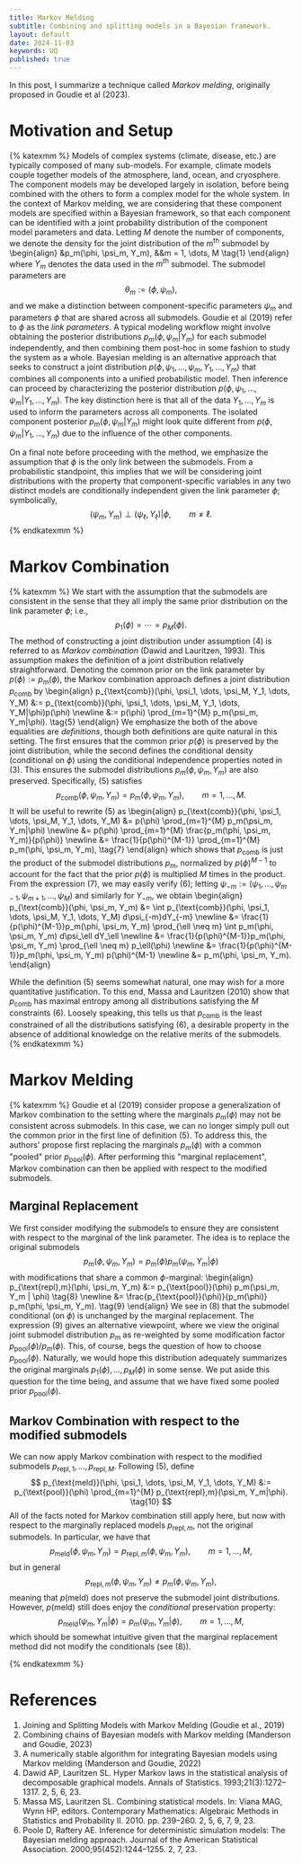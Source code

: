 ```yaml
---
title: Markov Melding
subtitle: Combining and splitting models in a Bayesian framework.
layout: default
date: 2024-11-03
keywords: UQ
published: true
---
```


In this post, I summarize a technique called *Markov melding*, originally
proposed in Goudie et al (2023).

# Motivation and Setup
{% katexmm %}
Models of complex systems (climate, disease, etc.) are typically composed
of many sub-models. For example, climate models couple together models
of the atmosphere, land, ocean, and cryosphere. The component models may
be developed largely in isolation, before being combined with the others to
form a complex model for the whole system. In the context of Markov melding, we
are considering that these component models are specified within a Bayesian
framework, so that each component can be identified with a joint
probability distribution of the component model parameters and data.
Letting $M$ denote the number of components, we denote the density for
the joint distribution of the $m^{\text{th}}$ submodel by
\begin{align}
&p_m(\phi, \psi_m, Y_m), &&m = 1, \dots, M \tag{1}
\end{align}
where $Y_m$ denotes the data used in the $m^{\text{th}}$ submodel. The
submodel parameters are
$$
\theta_m := (\phi, \psi_m), \tag{2}
$$
and we make a distinction between component-specific parameters $\psi_m$ and
parameters $\phi$ that are shared across all submodels. Goudie et al (2019)
refer to $\phi$ as the *link parameters*. A typical modeling workflow might
involve obtaining the posterior distributions $p_m(\phi, \psi_m|Y_m)$ for each
submodel independently, and then combining them post-hoc in some fashion to study
the system as a whole. Bayesian melding is an alternative approach that seeks
to construct a joint distribution $p(\phi, \psi_1, \dots, \psi_m, Y_1, \dots, Y_m)$
that combines all components into a unified probabilistic model. Then inference
can proceed by characterizing the posterior distribution
$p(\phi, \psi_1, \dots, \psi_m | Y_1, \dots, Y_m)$. The key distinction here is that
all of the data $Y_1, \dots, Y_m$ is used to inform the parameters across all
components. The isolated component posterior $p_m(\phi, \psi_m|Y_m)$ might look quite
different from $p(\phi, \psi_m|Y_1, \dots, Y_m)$ due to the influence of the other
components.

On a final note before proceeding with the method, we emphasize the assumption that
$\phi$ is the only link between the submodels. From a probabilistic standpoint,
this implies that we will be considering joint distributions with the property
that component-specific variables in any two distinct models are conditionally
independent given the link parameter $\phi$; symbolically,
$$
(\psi_m, Y_m) \perp (\psi_\ell, Y_\ell) | \phi, \qquad m \neq \ell. \tag{3}
$$
{% endkatexmm %}

# Markov Combination
{% katexmm %}
We start with the assumption that the submodels are consistent in the sense
that they all imply the same prior distribution on the link parameter $\phi$; i.e.,
$$
p_1(\phi) = \cdots = p_M(\phi). \tag{4}
$$
The method of constructing a joint distribution under assumption (4) is
referred to as *Markov combination* (Dawid and Lauritzen, 1993). This assumption
makes the definition of a joint distribution relatively straightforward. Denoting
the common prior on the link parameter by $p(\phi) := p_m(\phi)$, the Markov
combination approach defines a joint distribution $p_{\text{comb}}$ by
\begin{align}
p_{\text{comb}}(\phi, \psi_1, \dots, \psi_M, Y_1, \dots, Y_M)
&:= p_{\text{comb}}(\phi, \psi_1, \dots, \psi_M, Y_1, \dots, Y_M|\phi)p(\phi) \newline
&:= p(\phi) \prod_{m=1}^{M} p_m(\psi_m, Y_m|\phi). \tag{5}
\end{align}
We emphasize the both of the above equalities are *definitions*, though both
definitions are quite natural in this setting. The first ensures that the
common prior $p(\phi)$ is preserved by the joint distribution, while the second
defines the conditional density (conditional on $\phi$) using the conditional
independence properties noted in (3). This ensures the submodel distributions
$p_m(\phi, \psi_m, Y_m)$ are also preserved. Specifically, (5) satisfies
$$
p_{\text{comb}}(\phi, \psi_m, Y_m) = p_m(\phi, \psi_m, Y_m), \qquad m = 1, \dots, M.
\tag{6}
$$
It will be useful to rewrite (5) as
\begin{align}
p_{\text{comb}}(\phi, \psi_1, \dots, \psi_M, Y_1, \dots, Y_M)
&= p(\phi) \prod_{m=1}^{M} p_m(\psi_m, Y_m|\phi) \newline
&= p(\phi) \prod_{m=1}^{M} \frac{p_m(\phi, \psi_m, Y_m)}{p(\phi)} \newline
&= \frac{1}{p(\phi)^{M-1}} \prod_{m=1}^{M} p_m(\phi, \psi_m, Y_m), \tag{7}
\end{align}
which shows that $p_{\text{comb}}$ is just the product of the submodel distributions
$p_m$, normalized by $p(\phi)^{M-1}$ to account for the fact that the prior
$p(\phi)$ is multiplied $M$ times in the product. From the expression (7),
we may easily verify (6); letting
$\psi_{-m} := (\psi_1, \dots, \psi_{m-1}, \psi_{m+1}, \dots, \psi_M)$ and
similarly for $Y_{-m}$, we obtain
\begin{align}
p_{\text{comb}}(\phi, \psi_m, Y_m)
&= \int p_{\text{comb}}(\phi, \psi_1, \dots, \psi_M, Y_1, \dots, Y_M) d\psi_{-m}dY_{-m} \newline
&= \frac{1}{p(\phi)^{M-1}}p_m(\phi, \psi_m, Y_m) \prod_{\ell \neq m} \int p_m(\phi, \psi_m, Y_m) d\psi_\ell dY_\ell \newline
&= \frac{1}{p(\phi)^{M-1}}p_m(\phi, \psi_m, Y_m) \prod_{\ell \neq m} p_\ell(\phi) \newline
&= \frac{1}{p(\phi)^{M-1}}p_m(\phi, \psi_m, Y_m) p(\phi)^{M-1} \newline
&= p_m(\phi, \psi_m, Y_m).
\end{align}

While the definition (5) seems somewhat natural, one may wish for a more
quantitative justification. To this end, Massa and Lauritzen (2010) show that
$p_{\text{comb}}$ has maximal entropy among all distributions satisfying the
$M$ constraints (6). Loosely speaking, this tells us that $p_{\text{comb}}$
is the least constrained of all the distributions satisfying (6), a desirable
property in the absence of additional knowledge on the relative merits of
the submodels.
{% endkatexmm %}

# Markov Melding
{% katexmm %}
Goudie et al (2019) consider propose a generalization of Markov combination to
the setting where the marginals $p_m(\phi)$ may not be consistent across
submodels. In this case, we can no longer simply pull out the common prior in
the first line of definition (5). To address this, the authors' propose first
replacing the marginals $p_m(\phi)$ with a common "pooled" prior
$p_{\text{pool}}(\phi)$. After performing this "marginal replacement", Markov
combination can then be applied with respect to the modified submodels.

## Marginal Replacement
We first consider modifying the submodels to ensure they are consistent with
respect to the marginal of the link parameter. The idea is to replace the
original submodels
$$
p_m(\phi, \psi_m, Y_m) = p_m(\phi) p_m(\psi_m, Y_m | \phi)
$$
with modifications that share a common $\phi$-marginal:
\begin{align}
p_{\text{repl},m}(\phi, \psi_m, Y_m)
&:= p_{\text{pool}}(\phi) p_m(\psi_m, Y_m | \phi) \tag{8} \newline
&= \frac{p_{\text{pool}}(\phi)}{p_m(\phi)} p_m(\phi, \psi_m, Y_m). \tag{9}
\end{align}
We see in (8) that the submodel conditional (on $\phi$) is unchanged by the
marginal replacement. The expression (9) gives an alternative viewpoint,
where we view the original joint submodel distribution $p_m$ as re-weighted
by some modification factor $p_{\text{pool}}(\phi)/p_m(\phi)$. This, of course,
begs the question of how to choose $p_{\text{pool}}(\phi)$. Naturally, we would
hope this distribution adequately summarizes the original marginals
$p_1(\phi), \dots, p_M(\phi)$ in some sense. We put aside this question for the
time being, and assume that we have fixed some pooled prior $p_{\text{pool}}(\phi)$.

## Markov Combination with respect to the modified submodels
We can now apply Markov combination with respect to the modified submodels
$p_{\text{repl},1}, \dots, p_{\text{repl},M}$. Following (5), define
$$
p_{\text{meld}}(\phi, \psi_1, \dots, \psi_M, Y_1, \dots, Y_M)
&:= p_{\text{pool}}(\phi) \prod_{m=1}^{M} p_{\text{repl},m}(\psi_m, Y_m|\phi). \tag{10}
$$
All of the facts noted for Markov combination still apply here, but now with respect
to the marginally replaced models $p_{\text{repl},m}$, not the original submodels.
In particular, we have that
$$
p_{\text{meld}}(\phi, \psi_m, Y_m) = p_{\text{repl},m}(\phi, \psi_m, Y_m), \qquad m = 1, \dots, M,
\tag{11}
$$
but in general
$$
p_{\text{repl},m}(\phi, \psi_m, Y_m) \neq p_{m}(\phi, \psi_m, Y_m), \tag{12}
$$
meaning that $p(\text{meld})$ does not preserve the submodel joint distributions.
However, $p(\text{meld})$ still does enjoy the *conditional* preservation
property:
$$
p_{\text{meld}}(\psi_m, Y_m|\phi) = p_{m}(\psi_m, Y_m|\phi), \qquad m = 1, \dots, M, \tag{13}
$$
which should be somewhat intuitive given that the marginal replacement method
did not modify the conditionals (see (8)).

{% endkatexmm %}

# References
1. Joining and Splitting Models with Markov Melding (Goudie et al., 2019)
2. Combining chains of Bayesian models with Markov melding (Manderson and Goudie, 2023)
3. A numerically stable algorithm for integrating Bayesian models using Markov melding (Manderson and Goudie, 2022)
4. Dawid AP, Lauritzen SL. Hyper Markov laws in the statistical analysis of decomposable graphical models. Annals of Statistics. 1993;21(3):1272–1317. 2, 5, 6, 23.
5. Massa MS, Lauritzen SL. Combining statistical models. In: Viana MAG, Wynn HP, editors. Contemporary Mathematics: Algebraic Methods in Statistics and Probability II. 2010. pp. 239–260. 2, 5, 6, 7, 9, 23.
6. Poole D, Raftery AE. Inference for deterministic simulation models: The Bayesian melding approach. Journal of the American Statistical Association. 2000;95(452):1244–1255. 2, 7, 23.
